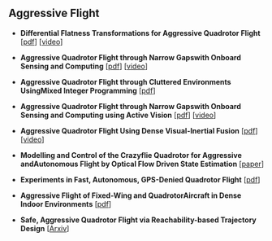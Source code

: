 ## Aggressive Flight


- **Differential Flatness Transformations for Aggressive Quadrotor Flight** [[pdf](https://ieeexplore.ieee.org/stamp/stamp.jsp?tp=&arnumber=8460838)]  [[video](https://www.youtube.com/watch?v=M-1jA1KCqb8)] 

- **Aggressive Quadrotor Flight through Narrow Gapswith Onboard Sensing and Computing** [[pdf](http://rpg.ifi.uzh.ch/docs/Arxiv16_Falanga.pdf)] [[video](https://www.youtube.com/watch?v=meSItatXQ7M)]

- **Aggressive Quadrotor Flight through Cluttered Environments UsingMixed Integer Programming** [[pdf](https://groups.csail.mit.edu/robotics-center/public_papers/Landry15b.pdf)]

- **Aggressive Quadrotor Flight through Narrow Gapswith Onboard Sensing and Computing using Active Vision** [[pdf](http://rpg.ifi.uzh.ch/docs/ICRA17_Falanga.pdf)] [[video](https://www.youtube.com/watch?v=meSItatXQ7M)] 

- **Aggressive Quadrotor Flight Using Dense Visual-Inertial Fusion** [[pdf](https://ieeexplore.ieee.org/stamp/stamp.jsp?arnumber=7487286])] [[video](https://www.youtube.com/watch?v=deriMgZ4sxM)]

- **Modelling  and  Control  of  the  Crazyflie  Quadrotor  for  Aggressive  andAutonomous  Flight  by  Optical  Flow  Driven  State  Estimation** [[paper](http://lup.lub.lu.se/luur/download?func=downloadFile&recordOId=8905295&fileOId=8905301)] 

- **Experiments  in  Fast,  Autonomous,  GPS-Denied  Quadrotor  Flight** [[pdf](https://www.seas.upenn.edu/~wami/papers/icra2018.pdf)] 

- **Aggressive Flight of Fixed-Wing and QuadrotorAircraft in Dense Indoor Environments** [[pdf](https://groups.csail.mit.edu/rrg/papers/BryIJRR15.pdf)] 

- **Safe, Aggressive Quadrotor Flight via Reachability-based Trajectory Design** [[Arxiv](https://arxiv.org/abs/1904.05728)] 

